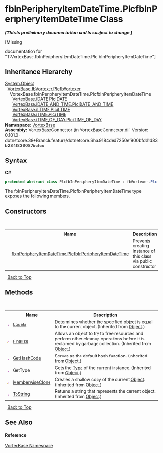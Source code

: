# fbInPeripheryItemDateTime.PlcfbInPeripheryItemDateTime Class
 _**\[This is preliminary documentation and is subject to change.\]**_

\[Missing <summary> documentation for "T:VortexBase.fbInPeripheryItemDateTime.PlcfbInPeripheryItemDateTime"\]


## Inheritance Hierarchy
<a href="https://docs.microsoft.com/dotnet/api/system.object" target="_blank">System.Object</a><br />&nbsp;&nbsp;<a href="T_VortexBase_fbVortexer_PlcfbVortexer.md">VortexBase.fbVortexer.PlcfbVortexer</a><br />&nbsp;&nbsp;&nbsp;&nbsp;VortexBase.fbInPeripheryItemDateTime.PlcfbInPeripheryItemDateTime<br />&nbsp;&nbsp;&nbsp;&nbsp;&nbsp;&nbsp;<a href="T_VortexBase_iDATE_PlciDATE.md">VortexBase.iDATE.PlciDATE</a><br />&nbsp;&nbsp;&nbsp;&nbsp;&nbsp;&nbsp;<a href="T_VortexBase_iDATE_AND_TIME_PlciDATE_AND_TIME.md">VortexBase.iDATE_AND_TIME.PlciDATE_AND_TIME</a><br />&nbsp;&nbsp;&nbsp;&nbsp;&nbsp;&nbsp;<a href="T_VortexBase_iLTIME_PlciLTIME.md">VortexBase.iLTIME.PlciLTIME</a><br />&nbsp;&nbsp;&nbsp;&nbsp;&nbsp;&nbsp;<a href="T_VortexBase_iTIME_PlciTIME.md">VortexBase.iTIME.PlciTIME</a><br />&nbsp;&nbsp;&nbsp;&nbsp;&nbsp;&nbsp;<a href="T_VortexBase_iTIME_OF_DAY_PlciTIME_OF_DAY.md">VortexBase.iTIME_OF_DAY.PlciTIME_OF_DAY</a><br />
**Namespace:**&nbsp;<a href="N_VortexBase.md">VortexBase</a><br />**Assembly:**&nbsp;VortexBaseConnector (in VortexBaseConnector.dll) Version: 0.101.0-dotnetcore.38+Branch.feature/dotnetcore.Sha.9184ded7250ef900bfdd1d83b2841836087bcfce

## Syntax

**C#**<br />
``` C#
protected abstract class PlcfbInPeripheryItemDateTime : fbVortexer.PlcfbVortexer
```

The fbInPeripheryItemDateTime.PlcfbInPeripheryItemDateTime type exposes the following members.


## Constructors
&nbsp;<table><tr><th></th><th>Name</th><th>Description</th></tr><tr><td>![Protected method](media/protmethod.gif "Protected method")</td><td><a href="M_VortexBase_fbInPeripheryItemDateTime_PlcfbInPeripheryItemDateTime__ctor.md">fbInPeripheryItemDateTime.PlcfbInPeripheryItemDateTime</a></td><td>
Prevents creating instance of this class via public constructor</td></tr></table>&nbsp;
<a href="#fbinperipheryitemdatetime.plcfbinperipheryitemdatetime-class">Back to Top</a>

## Methods
&nbsp;<table><tr><th></th><th>Name</th><th>Description</th></tr><tr><td>![Public method](media/pubmethod.gif "Public method")</td><td><a href="https://docs.microsoft.com/dotnet/api/system.object.equals#System_Object_Equals_System_Object_" target="_blank">Equals</a></td><td>
Determines whether the specified object is equal to the current object.
 (Inherited from <a href="https://docs.microsoft.com/dotnet/api/system.object" target="_blank">Object</a>.)</td></tr><tr><td>![Protected method](media/protmethod.gif "Protected method")</td><td><a href="https://docs.microsoft.com/dotnet/api/system.object.finalize#System_Object_Finalize" target="_blank">Finalize</a></td><td>
Allows an object to try to free resources and perform other cleanup operations before it is reclaimed by garbage collection.
 (Inherited from <a href="https://docs.microsoft.com/dotnet/api/system.object" target="_blank">Object</a>.)</td></tr><tr><td>![Public method](media/pubmethod.gif "Public method")</td><td><a href="https://docs.microsoft.com/dotnet/api/system.object.gethashcode#System_Object_GetHashCode" target="_blank">GetHashCode</a></td><td>
Serves as the default hash function.
 (Inherited from <a href="https://docs.microsoft.com/dotnet/api/system.object" target="_blank">Object</a>.)</td></tr><tr><td>![Public method](media/pubmethod.gif "Public method")</td><td><a href="https://docs.microsoft.com/dotnet/api/system.object.gettype#System_Object_GetType" target="_blank">GetType</a></td><td>
Gets the <a href="https://docs.microsoft.com/dotnet/api/system.type" target="_blank">Type</a> of the current instance.
 (Inherited from <a href="https://docs.microsoft.com/dotnet/api/system.object" target="_blank">Object</a>.)</td></tr><tr><td>![Protected method](media/protmethod.gif "Protected method")</td><td><a href="https://docs.microsoft.com/dotnet/api/system.object.memberwiseclone#System_Object_MemberwiseClone" target="_blank">MemberwiseClone</a></td><td>
Creates a shallow copy of the current <a href="https://docs.microsoft.com/dotnet/api/system.object" target="_blank">Object</a>.
 (Inherited from <a href="https://docs.microsoft.com/dotnet/api/system.object" target="_blank">Object</a>.)</td></tr><tr><td>![Public method](media/pubmethod.gif "Public method")</td><td><a href="https://docs.microsoft.com/dotnet/api/system.object.tostring#System_Object_ToString" target="_blank">ToString</a></td><td>
Returns a string that represents the current object.
 (Inherited from <a href="https://docs.microsoft.com/dotnet/api/system.object" target="_blank">Object</a>.)</td></tr></table>&nbsp;
<a href="#fbinperipheryitemdatetime.plcfbinperipheryitemdatetime-class">Back to Top</a>

## See Also


#### Reference
<a href="N_VortexBase.md">VortexBase Namespace</a><br />